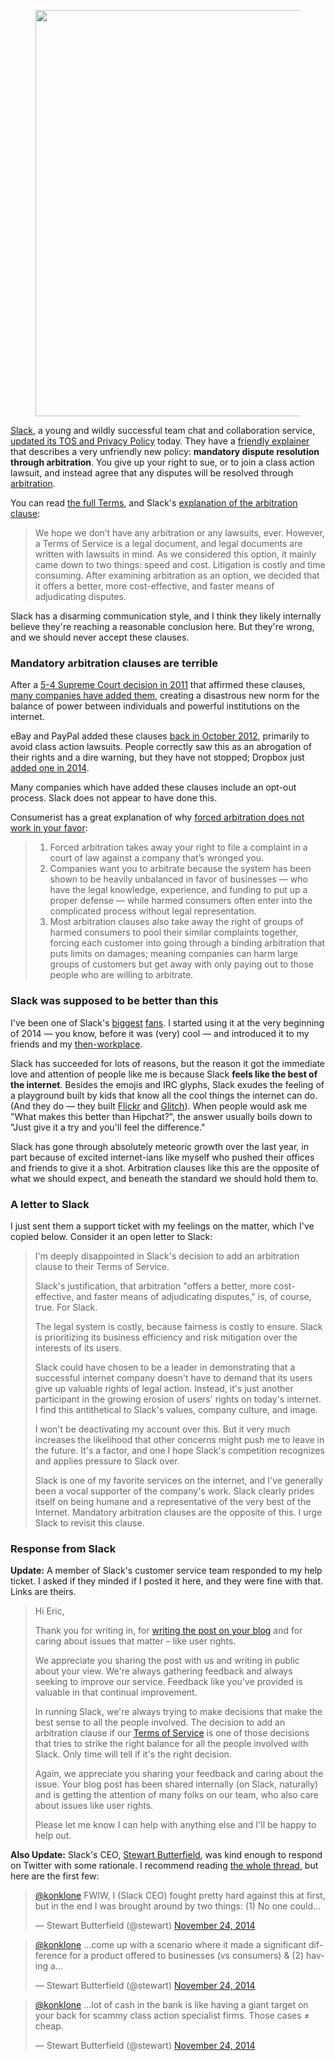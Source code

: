 <figure>
<a target="_blank" href="http://lance.wordpress.com/2014/10/30/slack-hq/"><img src="/assets/images/blog/slack/slack-hq.jpg" style="width: 650px"></a>
</figure>

[Slack](https://slack.com), a young and wildly successful team chat and collaboration service, [updated its TOS and Privacy Policy](http://slackhq.com/post/103473448150/slacks-policy-update) today. They have a [friendly explainer](https://slack.zendesk.com/hc/en-us/articles/203950296) that describes a very unfriendly new policy: **mandatory dispute resolution through arbitration**. You give up your right to sue, or to join a class action lawsuit, and instead agree that any disputes will be resolved through [arbitration](https://en.wikipedia.org/wiki/Arbitration_in_the_United_States).

You can read [the full Terms](https://slack.com/terms-of-service), and Slack's [explanation of the arbitration clause](https://slack.zendesk.com/hc/en-us/articles/203950296#arbitration):

> We hope we don’t have any arbitration or any lawsuits, ever. However, a Terms of Service is a legal document, and legal documents are written with lawsuits in mind. As we considered this option, it mainly came down to two things: speed and cost. Litigation is costly and time consuming. After examining arbitration as an option, we decided that it offers a better, more cost-effective, and faster means of adjudicating disputes.

Slack has a disarming communication style, and I think they likely internally believe they're reaching a reasonable conclusion here. But they're wrong, and we should never accept these clauses.

### Mandatory arbitration clauses are terrible

After a [5-4 Supreme Court decision in 2011](https://en.wikipedia.org/wiki/AT%26T_Mobility_v._Concepcion) that affirmed these clauses, [many companies have added them](http://www.citizen.org/rigged-justice-rogues-gallery), creating a disastrous new norm for the balance of power between individuals and powerful institutions on the internet. 

eBay and PayPal added these clauses [back in October 2012](http://consumerist.com/2012/10/09/paypal-slips-forced-arbitration-clause-into-user-agreement-gives-you-until-dec-1-to-opt-out/), primarily to avoid class action lawsuits. People correctly saw this as an abrogation of their rights and a dire warning, but they have not stopped; Dropbox just [added one in 2014](http://consumerist.com/2014/02/21/dropbox-jumps-on-forced-arbitration-bandwagon-but-offers-online-opt-out/).

Many companies which have added these clauses include an opt-out process. Slack does not appear to have done this.

Consumerist has a great explanation of why [forced arbitration does not work in your favor](http://consumerist.com/2014/02/25/why-you-should-opt-out-of-forced-arbitration-in-3-sentences/):

> 1. Forced arbitration takes away your right to file a complaint in a court of law against a company that’s wronged you.
> 2. Companies want you to arbitrate because the system has been shown to be heavily unbalanced in favor of businesses — who have the legal knowledge, experience, and funding to put up a proper defense — while harmed consumers often enter into the complicated process without legal representation.
> 3. Most arbitration clauses also take away the right of groups of harmed consumers to pool their similar complaints together, forcing each customer into going through a binding arbitration that puts limits on damages; meaning companies can harm large groups of customers but get away with only paying out to those people who are willing to arbitrate.

### Slack was supposed to be better than this

I've been one of Slack's [biggest](https://twitter.com/konklone/status/463767312818917376) [fans](https://twitter.com/konklone/status/501723350495133696). I started using it at the very beginning of 2014 — you know, before it was (very) cool — and introduced it to my friends and my [then-workplace](https://sunlightfoundation.com).

Slack has succeeded for lots of reasons, but the reason it got the immediate love and attention of people like me is because Slack **feels like the best of the internet**. Besides the emojis and IRC glyphs, Slack exudes the feeling of a playground built by kids that know all the cool things the internet can do. (And they do — they built [Flickr](https://www.flickr.com/) and [Glitch](https://en.wikipedia.org/wiki/Glitch_(video_game))). When people would ask me "What makes this better than Hipchat?", the answer usually boils down to "Just give it a try and you'll feel the difference."

Slack has gone through absolutely meteoric growth over the last year, in part because of excited internet-ians like myself who pushed their offices and friends to give it a shot. Arbitration clauses like this are the opposite of what we should expect, and beneath the standard we should hold them to.

### A letter to Slack

I just sent them a support ticket with my feelings on the matter, which I've copied below. Consider it an open letter to Slack:

> I'm deeply disappointed in Slack's decision to add an arbitration clause to their Terms of Service.
> 
> Slack's justification, that arbitration "offers a better, more cost-effective, and faster means of adjudicating disputes," is, of course, true. For Slack.
> 
> The legal system is costly, because fairness is costly to ensure. Slack is prioritizing its business efficiency and risk mitigation over the interests of its users.
> 
> Slack could have chosen to be a leader in demonstrating that a successful internet company doesn't have to demand that its users give up valuable rights of legal action. Instead, it's just another participant in the growing erosion of users' rights on today's internet. I find this antithetical to Slack's values, company culture, and image.
> 
> I won't be deactivating my account over this. But it very much increases the likelihood that other concerns might push me to leave in the future. It's a factor, and one I hope Slack's competition recognizes and applies pressure to Slack over.
> 
> Slack is one of my favorite services on the internet, and I've generally been a vocal supporter of the company's work. Slack clearly prides itself on being humane and a representative of the very best of the Internet. Mandatory arbitration clauses are the opposite of this. I urge Slack to revisit this clause.

### Response from Slack

**Update:** A member of Slack's customer service team responded to my help ticket. I asked if they minded if I posted it here, and they were fine with that. Links are theirs.

> Hi Eric,
> 
> Thank you for writing in, for [writing the post on your blog](https://konklone.com/post/slack-is-now-forcing-users-into-arbitration-and-that-is-terrible) and for caring about issues that matter – like user rights.
> 
> We appreciate you sharing the post with us and writing in public about your view. We're always gathering feedback and always seeking to improve our service. Feedback like you've provided is valuable in that continual improvement.
> 
> In running Slack, we're always trying to make decisions that make the best sense to all the people involved. The decision to add an arbitration clause if our [Terms of Service](https://slack.com/terms-of-service) is one of those decisions that tries to strike the right balance for all the people involved with Slack. Only time will tell if it's the right decision.
> 
> Again, we appreciate you sharing your feedback and caring about the issue. Your blog post has been shared internally (on Slack, naturally) and is getting the attention of many folks on our team, who also care about issues like user rights.
> 
> Please let me know I can help with anything else and I'll be happy to help out.

**Also Update:** Slack's CEO, [Stewart Butterfield](https://twitter.com/stewart), was kind enough to respond on Twitter with some rationale. I recommend reading [the whole thread](https://twitter.com/stewart/status/536975848046206976), but here are the first few:

<blockquote class="twitter-tweet" data-conversation="none" lang="en"><p><a href="https://twitter.com/konklone">@konklone</a> FWIW, I (Slack CEO) fought pretty hard against this at first, but in the end I was brought around by two things: (1) No one could…</p>— Stewart Butterfield (@stewart) <a href="https://twitter.com/stewart/status/536975596920635393">November 24, 2014</a></blockquote>
<script async src="//platform.twitter.com/widgets.js" charset="utf-8"></script>

<blockquote class="twitter-tweet" data-conversation="none" lang="en"><p><a href="https://twitter.com/konklone">@konklone</a> …come up with a scenario where it made a significant difference for a product offered to businesses (vs consumers) & (2) having a…</p>— Stewart Butterfield (@stewart) <a href="https://twitter.com/stewart/status/536975711102193664">November 24, 2014</a></blockquote>
<script async src="//platform.twitter.com/widgets.js" charset="utf-8"></script>

<blockquote class="twitter-tweet" data-conversation="none" lang="en"><p><a href="https://twitter.com/konklone">@konklone</a> …lot of cash in the bank is like having a giant target on your back for scammy class action specialist firms. Those cases ≠ cheap.</p>— Stewart Butterfield (@stewart) <a href="https://twitter.com/stewart/status/536975848046206976">November 24, 2014</a></blockquote>
<script async src="//platform.twitter.com/widgets.js" charset="utf-8"></script>
